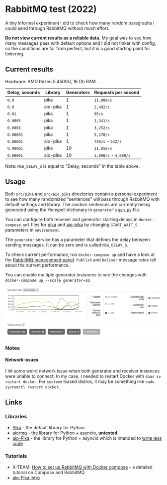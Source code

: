 # RabbitMQ test (2022)

A tiny informal experiment I did to check how many random paragraphs I could send through RabbitMQ
without much effort.

**Do not view current results as a reliable data.**
My goal was to see how many messages pass with default options and I did not tinker with config,
so the conditions are far from perfect, but it is a good starting point for tinkering.

## Current results

Hardware: AMD Ryzen 5 4500U, 16 Gb RAM.

| Delay, seconds | Library  | Generators | Requests per second   |
|----------------|----------|------------|-----------------------|
| `0.0`          | pika     | 1          | `11,000/s`            |
| `0.0`          | aio-pika | 1          | `2,492/s`             |
| `0.01`         | pika     | 1          | `95/s`                |
| `0.0005`       | pika     | 1          | `1,341/s`             |
| `0.0001`       | pika     | 1          | `3,252/s`             |
| `0.00001`      | pika     | 1          | `5,270/s`             |
| `0.00001`      | aio-pika | 1          | `720/s` - `632/s`     |
| `0.00001`      | pika     | 10         | `21,858/s`            |
| `0.00001`      | aio-pika | 10         | `3,800/s` - `4,080/s` |

Note: `MSG_DELAY_S` is equal to "Delay, seconds" in the table above.

## Usage

Both `src/pika` and `src/aio_pika` directories contain a personal experiment to see how many randomized "sentences" will pass through RabbitMQ with default settings and library.
The random sentences are currently being generated using
the Hunspell dictionary in `generator`'s [`gen.py`](./src/common/hs_gen/gen.py) file.

You can configure both receiver and generator starting delays in `docker-compose.yml` files
for [pika](./src/pika/docker-compose.yml) and [aio-pika](./src/aio_pika/docker-compose.yml)
by changing `START_WAIT_S` parameters in `environment`.

The `generator` service has a parameter that defines the delay between sending messages.
It can be zero and is called `MSG_DELAY_S`.

To check current performance, run `docker-compose up` and have a look at the [RabbitMQ management panel](http://127.0.0.1:15672/).
`Publish` and `Deliver` message rates tell about the current performance.

You can enable multiple generator instances to see the changes with `docker-compose up --scale generator=10`.

![Multi-generator test result](./multigen_result.png)

### Notes

#### Network issues

I hit some weird network issue when both generator and receiver instances were unable to connect.
In my case, I needed to restart Docker with `doas sv restart docker`.
For `systemd`-based distros, it may be something like `sudo systemctl restart docker`.

## Links

### Libraries

* [Pika](https://pika.readthedocs.io/en/stable/index.html) - the default library for Python
* [aiormq](https://github.com/mosquito/aiormq) - the library for Python + asyncio, **untested**
* [aio-Pika](https://aio-pika.readthedocs.io/) - the library for Python + asyncio which is intended to [write less code](https://github.com/mosquito/aio-pika/issues/382)

### Tutorials

* X-TEAM: [How to set up RabbitMQ with Docker compose](https://x-team.com/blog/set-up-rabbitmq-with-docker-compose/) - a detailed tutorial on Compose and RabbitMQ
* [aio-Pika intro](https://aio-pika.readthedocs.io/en/latest/rabbitmq-tutorial/1-introduction.html)